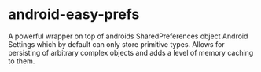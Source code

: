 # android-easy-prefs
A powerful wrapper on top of androids SharedPreferences object Android Settings which by default can only store primitive types. Allows for persisting of arbitrary complex objects and adds a level of memory caching to them.
